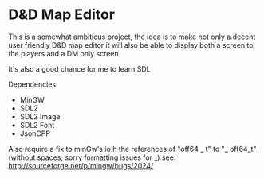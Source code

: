 D&amp;D Map Editor
===

This is a somewhat ambitious project, the idea is to make not only a decent user friendly D&amp;D map editor it will also be able to display both a screen to the players and a DM only screen

It's also a good chance for me to learn SDL

Dependencies
* MinGW
* SDL2
* SDL2 Image
* SDL2 Font
* JsonCPP
 
Also require a fix to minGw's io.h the references of "off64 _ t" to "_ off64_t" (without spaces, sorry formatting issues for _) see: http://sourceforge.net/p/mingw/bugs/2024/
